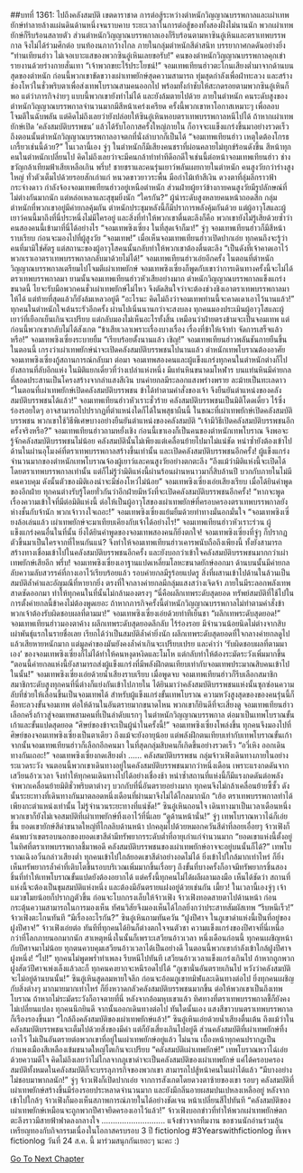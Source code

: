 ##บทที่ 1361: ไปถึงคลังสมบัติ
เขตดาราชาด
การต่อสู้ระหว่างตำหนักวิญญาณบรรพกาลและเผ่าเทพยักษ์ทำลายล้างแผ่นดินด้านหนึ่งจนราบคาบ
ระยะเวลาในการต่อสู้ของทั้งสองฝั่งไม่นานนัก พวกเผ่าเทพยักษ์ก็รีบร้อนสลายตัว ส่วนตำหนักวิญญาณบรรพกาลเองก็รีบร้อนตามหาซินอู๋เหินและตราเทพบรรพกาล จึงไม่ได้ร่วมศึกต่อ
บนท้องนภากว้างไกล ภายในกลุ่มตำหนักสีดำสนิท บรรยากาศกดดันอย่างยิ่ง
“ท่านเทียนฮ่าว ไม่เจอเบาะแสของพวกซินอู๋เหินเลยขอรับ!”
คนของตำหนักวิญญาณบรรพกาลคุกเข่ารายงานด้วยร่างกายสั่นเทา
“เจ้าพวกขยะไร้ประโยชน์!”
จอมเทพเทียนฮ่าวตะโกนเสียงต่ำมาจากด้านบนสุดของตำหนัก
ก่อนนี้พวกเขาขัดขวางเผ่าเทพยักษ์สุดความสามารถ ทุ่มสุดกำลังเพื่อฝ่าทะลวง และสร้างช่องโหว่ในชั่วพริบตาเพื่อส่งเทพโบราณสามคนออกไป พร้อมทั้งกำชับให้สะกดรอยตามพวกซินอู๋เหินก็พอ
แต่ว่าภารกิจง่ายๆ แบบนี้พวกเขายังทำไม่ได้ และยังล้มตายไปด้วย
ภายในตำหนัก คนระดับสูงของตำหนักวิญญาณบรรพกาลจำนวนมากมีสีหน้าเคร่งเครียด
ครั้งนี้พวกเขาหาโอกาสเหมาะๆ เพื่อลอบโจมตีในฉับพลัน แต่คิดไม่ถึงเลยว่ายังปล่อยให้ซินอู๋เหินหอบตราเทพบรรพกาลหนีไปได้
ถ้าหากเผ่าเทพยักษ์เปิด ‘คลังสมบัติบรรพชน’ แล้วได้รับโอกาสครั้งใหญ่ภายใน ก็อาจจะเแข็งแกร่งขึ้นมาอย่างรวดเร็ว ถึงตอนนั้นตำหนักวิญญาณบรรพกาลอาจตกที่นั่งลำบากก็เป็นได้
“จอมเทพเทียนฮ่าว เหตุใดต้องโกรธเกรี้ยวเช่นนี้ด้วย?”
ในเวลานี้เอง จู่ๆ ในตำหนักก็มีเสียงคนชราที่ผ่อนคลายไม่ทุกข์ร้อนดังขึ้น
สีหน้าทุกคนในตำหนักเปลี่ยนไป คิดไม่ถึงเลยว่าจะมีคนกล้าทำท่าทีดีอกดีใจเช่นนี้ต่อหน้าจอมเทพเทียนฮ่าว ช่างขวัญกล้าเทียมฟ้าเสียเหลือเกิน
พรึ่บ!
ชายชราและคนรุ่นเยาว์พลันเผยกายในตำหนัก
คนสูงวัยกว่าร่างสูงใหญ่ ทั่วตัวเต็มไปด้วยรอยสักเก่าแก่ หนวดขาวยาวระพื้น มือกำไม้เท้าสีเงิน ดวงตาที่ลุ่มลึกราวฟ้ากระจ่างดาว กำลังจ้องจอมเทพเทียนฮ่าวอยู่เหนือตำหนัก
ส่วนฝ่ายผู้ยาว์ข้างกายคนสูงวัยมีรูปลักษณ์ที่ไม่ต่างกันมากนัก แต่หล่อเหลาและสุขุมยิ่งนัก
“ใครกัน?”
ผู้นำระดับสูงหลายคนหน้าถอดสีก
กลุ่มตำหนักที่พวกเขาอยู่มีค่ายกลคุ้มกัน ตำหนักประชุมหลังนี้ก็มีปราการพลังคุ้มกันด้วย
แต่ผู้อาวุโสและผู้เยาว์คนนี้มาถึงที่นี่ประหนึ่งไม่มีใครอยู่
และสิ่งที่ทำให้พวกเขาตื่นตะลึงก็คือ พวกเขายังไม่รู้เสียด้วยซ้ำว่าคนสองคนนี้เข้ามาที่นี่ได้อย่างไร
“จอมเทพซิงเซี่ยง ในที่สุดเจ้าก็มา!”
จู่ๆ จอมเทพเทียนฮ่าวก็มีสีหน้าราบเรียบ ก่อนจะมองไปที่ผู้สูงวัย
“จอมเทพ!”
เมื่อเห็นจอมเทพเทียนฮ่าวเปิดปากเอ่ย ทุกคนถึงจะรู้ว่าคนที่มามิใช่ศัตรู แต่สถานะของผู้อาวุโสคนนั้นกลับทำให้พวกเขาต้องตื่นตะลึง
“เป็นดังที่เจ้าคาดเอาไว้ พวกเราเอาตราเทพบรรพกาลกลับมาด้วยไม่ได้!”
จอมเทพเทียนฮ่าวเอ่ยอีกครั้ง
ในตอนที่ตำหนักวิญญาณบรรพกาลเตรียมไปโจมตีเผ่าเทพยักษ์ จอมเทพซิงเซี่ยงก็พูดกับเขาว่าการเดินทางครั้งนี้จะไม่ได้ตราเทพบรรพกาลมา
ยามนั้นจอมเทพเทียนฮ่าวหัวเสียอย่างมาก ตำหนักวิญญาณบรรพกาลแข็งแกร่งขนาดนี้ ไยจะรับมือพวกคนชั่วเผ่าเทพยักษ์ไม่ไหว จึงตัดสินใจว่าจะต้องช่วงชิงเอาตราเทพบรรพกาลมาให้ได้
แต่ท้ายที่สุดแล้วก็ยังล้มเหลวอยู่ดี
“อะไรนะ คิดไม่ถึงว่าจอมเทพท่านนี้จะคาดเดาเอาไว้นานแล้ว!”
ทุกคนในตำหนักใจเต้นระรัวอีกครั้ง ผ่านไปเนิ่นนานกว่าจะสงบลง
ทุกคนมองประเมินผู้อาวุโสและผู้เยาว์ที่เยือกเย็นเกินจะเปรียบ แต่กลับมองไม่เห็นอะไรทั้งสิ้น เหมือนว่าฝ่ายตรงข้ามจะเป็นจอมเทพ แต่ก่อนนี้พวกเขากลับไม่ได้สังเกต
“ข้าเสียเวลาเพราะเรื่องบางเรื่อง เรื่องที่ข้าให้เจ้าทำ จัดการเสร็จแล้วหรือ!”
จอมเทพซิงเซี่ยงระบายยิ้ม
“เรียบร้อยตั้งนานแล้ว เชิญ!”
จอมเทพเทียนฮ่าวพลันชันกายยืนขึ้น
ในตอนนี้ เกรงว่าเผ่าเทพยักษ์น่าจะเปิดคลังสมบัติบรรพชนไปนานแล้ว ตำหนักเทพโบราณต้องอาศัยจอมเทพซิงเซี่ยงกู้สถานการณ์กลับมา
ต่อมา จอมเทพสองคนและผู้แข็งแกร่งทุกคนในตำหนักต่างก็ไปยังสถานที่ลับอีกแห่ง
ในมิติแยกเดี่ยวที่ว่างเปล่าแห่งหนึ่ง มีแท่นหินขนาดมโหฬาร บนแท่นหินมีค่ายกลที่สอดประสานเป็นโครงสร้างจากลำแสงสีเงิน บนค่ายกลมีระลอกแสงพร่างพราย ละม้ายเป็นทะเลดาว
“ในตอนที่เผ่าเทพยักษ์เปิดคลังสมบัติบรรพชน ข้าได้ทำตามคำสั่งของเจ้า จึงยืนยันตำแหน่งของคลังสมบัติบรรพชนได้แล้ว!”
จอมเทพเทียนฮ่าวหัวเราะชั่วร้าย
คลังสมบัติบรรพชนเป็นมิติโดดเดี่ยว ไร้ซึ่งร่องรอยใดๆ อาจสามารถไปปรากฏที่ตำแหน่งใดก็ได้ในพสุธาผืนนี้
ในขณะที่เผ่าเทพยักษ์เปิดคลังสมบัติบรรพชน พวกเขาใช้วิธีพิเศษบางอย่างยืนยันตำแหน่งของคลังสมบัติ
“เจ้ามีวิธีเปิดคลังสมบัติบรรพชนอีกครั้งจริงหรือ?”
จอมเทพเทียนฮ่าวถามหยั่งเชิง
ก่อนนี้เขาเองก็เป็นคนของตำหนักเทพโบราณ จึงพอจะรู้จักคลังสมบัติบรรพชนไม่น้อย
คลังสมบัตินั้นไม่เพียงแต่เคลื่อนย้ายไปมาไม่แน่ชัด หนำซ้ำยังต้องเข้าไปด้านในผ่านอุโมงค์ที่ตราเทพบรรพกาลสร้างขึ้นเท่านั้น
และเปิดคลังสมบัติบรรพชนอีกครั้ง!
ผู้แข็งแกร่งจำนวนมากของตำหนักเทพโบราณจ้องผู้เยาว์และคนสูงวัยอย่างตกตะลึง
“ถึงแม้ว่ามิติแห่งนี้จะเปิดได้โดยตราเทพบรรพกาลเท่านั้น แต่ก็ไม่รู้ว่ามิติแห่งนี้ผ่านร้อนผ่านหนาวมากี่สิบล้านปี บวกกับภายในไม่มีคนควบคุม ดังนั้นตัวของมิติเองน่าจะมีช่องโหว่ไม่น้อย”
จอมเทพซิงเซี่ยงเอ่ยเสียงเรียบ
เมื่อได้ยินคำพูดของอีกฝ่าย ทุกคนต่างรับรู้โดยทั่วกันว่าอีกฝ่ายมีหวังที่จะเปิดคลังสมบัติบรรพชนอีกครั้ง!
“หากจะพูดเรื่องความเข้าใจที่มีต่อมิติแห่งนี้ ต่อให้เป็นผู้อาวุโสของเผ่าเทพยักษ์ที่ครอบครองตราเทพบรรพกาลยังห่างชั้นกับจ้านัก พวกเจ้าวางใจเถอะ!”
จอมเทพซิงเซี่ยงแย้มยิ้มด้วยท่าทางมั่นอกมั่นใจ
“จอมเทพซิงเซี่ยงล้อเล่นแล้ว เผ่าเทพยักษ์จะมาเทียบเคียงกับเจ้าได้อย่างไร!”
จอมเทพเทียนฮ่าวหัวเราะร่วน
ผู้แข็งแกร่งคนอื่นในที่นั้น ยิ่งได้ยินคำพูดของจอมเทพสองคนก็ยิ่งตกใจ!
จอมเทพซิงเซี่ยงที่จู่ๆ ก็ปรากฏตัวขึ้นมาเป็นใครจากที่ไหนกันแน่? จึงทำให้จอมเทพเทียนฮ่าวเคารพนับถือถึงเพียงนี้ ทั้งยังสามารถสร้างทางเชื่อมเข้าไปในคลังสมบัติบรรพชนอีกครั้ง และยังบอกว่าเข้าใจคลังสมบัติบรรพชนมากกว่าเผ่าเทพยักษ์เสียอีก
พรึ่บ!
จอมเทพซิงเซี่ยงเอาฐานแปดเหลี่ยมโลหะขนาดยักษ์ออกมา ด้านบนนั้นมีค่ายกลลับความลับสวรรค์ที่กางเอาไว้เรียบร้อยแล้ว
รอบค่ายกลมีรูร้อยแปดรู สิ่งที่ผสานเข้าไปด้านในล้วนเป็นสมบัติล้ำค่าและอัญมณีที่หายากยิ่ง
ตรงที่ใจกลางค่ายกลมีกลุ่มแสงสว่างเจิดจ้า ภายในมีระลอกพลังเทพสาดซัดออกมา ทำให้ทุกคนในที่นั้นไม่กล้ามองตรงๆ
“นี่คือผลึกเทพระดับสุดยอด ทรัพย์สมบัติที่ใช้ไปในการตั้งค่ายกลนี้ข้าคงไม่ต้องพูดเยอะ ถ้าหากภารกิจครั้งนี้ตำหนักวิญญาณบรรพกาลไม่ทำตามคำสั่งข้า พวกเจ้าต้องรับผิดชอบผลที่ตามมา!”
จอมเทพซิงเซี่ยงเอ่ยด้วยท่าทีเย็นชา
“ผลึกเทพระดับสุดยอด!”
จอมเทพเทียนฮ่าวมองตาค้าง
ผลึกเทพระดับสุดยอดลึกลับ ไร้ร่องรอย มีจำนวนน้อยนิดไม่ต่างจากสิบเผ่าพันธุ์แรกในรายชื่อเลย เรียกได้ว่าเป็นสมบัติล้ำค่ายิ่งนัก
ผลึกเทพระดับสุดยอดที่ใจกลางค่ายกลดูไปแล้วเสียหายหนักมาก แต่มูลค่าของมันยังคงล้ำค่าเกินจะเปรียบเปรย
และคำว่า ‘รับผิดชอบผลที่ตามมาเอง’ ของจอมเทพซิงเซี่ยงก็ไม่ได้ทำให้คนหงุดหงิดและโมโห แต่กลับทำให้ต้องระมัดระวังเพิ่มมากขึ้น
“ตอนนี้ค่ายกลแห่งนี้ยังสามารถส่งผู้แข็งแกร่งที่มีพลังฝึกตนเทียบเท่ากับจอมเทพประมาณสิบคนเข้าไปในนั้น!”
จอมเทพซิงเซี่ยงเอ่ยด้วยน้ำเสียงราบเรียบ
เมื่อพูดจบ จอมเทพเทียนฮ่าวก็รีบเลือกสมาชิก
สมาชิกระดับสูงทุกคนที่นี่ต่างก็แย่งกันเข้าไปภายใน
ได้ยินมาว่าคลังสมบัติบรรพชนแห่งนั้นซุกซ่อนความลับที่ช่วยให้เลื่อนขึ้นเป็นจอมเทพได้
สำหรับผู้แข็งแกร่งขั้นเทพโบราณ ความหวังสูงสุดของของคนรุ่นนี้ก็คือทะลวงขั้นจอมเทพ ต่อให้ด้านในอันตรายมากขนาดไหน พวกเขาก็ยินดีที่จะเสี่ยงดู
จอมเทพเทียนฮ่าวเลือกครึ่งก้าวสู่จอมเทพสามคนที่เป็นลำดับแรกๆ ในตำหนักวิญญาณบรรพกาล
ต่อมาเป็นเทพโบราณขั้นเก้าและขั้นแปดสุดยอด
“ศิษย์ของข้าจะเป็นผู้นำในครั้งนี้!”
จอมเทพซิงเซี่ยงโพล่งขึ้น
ทุกคนจึงมองไปที่ศิษย์ของจอมเทพซิงเซี่ยงเป็นตาเดียว ถึงแม้จะยังอายุน้อย แต่พลังฝึกตนเทียบเท่ากับเทพโบราณขั้นเก้า
จากนั้นจอมเทพเทียนฮ่าวก็เลือกอีกคนมา
ในที่สุดกลุ่มสิบคนก็เกิดขึ้นอย่างรวดเร็ว
“อวี่เหิง ออกเดินทางกันเถอะ!”
จอมเทพซิงเซี่ยงกดเสียงต่ำ
……
คลังสมบัติบรรพชน
กลุ่มจ้าวเฟิงเดินทางภายในอย่างระแวดระวัง
จนตอนนี้พวกเขาเดินทางอยู่ในคลังสมบัติบรรพชนมากว่าหนึ่งเดือน
เพราะแรงกดดันจากเสวียนอ้าวเวลา จึงทำให้ทุกคนเดินทางไปได้อย่างเชื่องช้า หนำซ้ำสถานที่แห่งนี้ก็มีแรงกดดันต่อพลังจำพวกเคลื่อนย้ายมิติชั่วพริบตาต่างๆ
บวกกับที่นี่อันตรายอย่างมาก ทุกคนจึงไม่กล้าเคลื่อนย้ายซี้ซั้ว ดังนั้นระยะทางที่เดินทางกันมาตลอดหนึ่งเดือนที่ผ่านมาจึงไม่ได้ไกลมากนัก
“เฮ้อ ตราเทพบรรพกาลทำได้เพียงกะตำแหน่งเท่านั้น ไม่รู้จำนวนระยะทางที่แน่ชัด!”
ซินอู๋เหินถอนใจ
เดินทางมาเป็นเวลาเดือนหนึ่ง พวกเขาก็ยังไม่เจอสมบัติที่เผ่าเทพยักษ์ทิ้งเอาไว้ที่นี่เลย
“ดูด้านหน้านั่น!”
จู่ๆ เทพโบราณหวาไฉ่ก็เอ่ยขึ้น
ยอดเขายักษ์สีดำขนาดใหญ่ที่ไกลลิบด้านหน้า ปกคลุมไปด้วยหมอกควันสีดำที่ลอยเอื่อยๆ
จ้าวเฟิงก็ค้นพบว่าเขตรอบนอกของยอดเขาสีดำมีทรัพยากรระดับต่ำที่อายุเก่าแก่จำนวนมาก
“ยอดเขาแห่งนี้ตั้งอยู่ในทิศที่ตราเทพบรรพกาลชี้มาพอดี คลังสมบัติบรรพชนของเผ่าเทพยักษ์อาจจะอยู่บนนั้นก็ได้?”
เทพโบราณเฉิงอวิ๋นกล่าวเสียงต่ำ
ทุกคนเข้าไปใกล้ยอดเขาสีดำอย่างอดไม่ได้ ยิ่งเข้าไปใกล้มากเท่าไหร่ ก็ยิ่งเห็นทรัพยากรล้ำค่าที่เติบโตขึ้นรอบบริเวณเพิ่มมากขึ้นเรื่อยๆ
ถึงขั้นที่บางครั้งก็อาจมีทรัพยากรชิ้นสองชิ้นที่ทำให้เทพโบราณขั้นแปดยังต้องอยากได้
แต่ครั้งนี้ทุกคนไม่ได้ผลีผลามลงมือ
เห็นได้ชัดว่า
สถานที่แห่งนี้จะต้องเป็นขุมสมบัติแห่งหนึ่ง และต้องมีอันตรายแฝงอยู่ด้วยเช่นกัน
เมี้ยว!
ในเวลานี้เองจู่ๆ เจ้าแมวขโมยน้อยก็ปรากฏตัวขึ้น ก่อนจะโบกกรงเล็บให้จ้าวเฟิง
จ้าวเฟิงทอดสายตาไปด้านหน้า ก่อนกระตุ้นความสามารถในการมองเห็น ทัศนวิสัยจึงมองเห็นได้ไกลยิ่งกว่าประสาทสัมผัสเทพ
“รีบหนีเร็ว!”
จ้าวเฟิงตะโกนทันที
“มีเรื่องอะไรกัน?”
ซินอู๋เหินถามทันควัน
“ฝูงปีศาจ ในภูเขาดำแห่งนี้เป็นที่อยู่ของฝูงปีศาจ!”
จ้าวเฟิงเอ่ยต่อ
ทันทีที่ทุกคนได้ยินก็ต่างตกใจจนตัวชา
ความแข็งแกร่งของปีศาจที่นี่เหนือกว่าที่โลกภายนอกมากนัก สาเหตุหนึ่งในนั้นก็เพราะเสวียนอ้าวเวลา
หนึ่งเดือนก่อนนี้ ทุกคนเผชิญหน้ากับปีศาจมาไม่น้อย ทุกตนควบคุมเสวียนอ้าวเวลาได้เป็นอย่างดี
ในตอนนี้พวกเขากำลังเข้าใกล้ฝูงปีศาจฝูงหนึ่ง!
“ไป!”
ทุกคนไม่พูดพร่ำทำเพลง รีบหนีไปทันที
เสวียนอ้าวเวลาแข็งแกร่งเกินไป ถ้าหากถูกพวกฝูงสัตว์ปีศาจเพ่งเล็งแล้วละก็ ทุกคนคงยากจะหนีรอดไปได้
“ภูเขานั่นอันตรายเกินไป หวังว่าคลังสมบัติจะไม่อยู่ด้านบนนั้น!”
ซินอู๋เหินสูดลมหายใจลึก ก่อนจะอ้อมภูเขาทมิฬและเดินทางต่อไป
ยิ่งทุกคนเผชิญกับสิ่งต่างๆ มากมายมากเท่าไหร่ ก็ยิ่งหวาดกลัวคลังสมบัติบรรพชนมากขึ้น
ต่อให้พวกเขาเป็นถึงเทพโบราณ ถ้าหากไม่ระมัดระวังก็อาจตายที่นี่
หลังจากอ้อมหุบเขาแล้ว ทิศทางที่ตราเทพบรรพกาลชี้ก็ยังคงไม่เปลี่ยนแปลง ทุกคนนึกยินดี จากนั้นออกเดินทางต่อไป
ทันใดนั้นเอง แสงสีขาวบนตราเทพบรรพกาลก็เรืองรองขึ้นมา
“ใกล้ถึงคลังสมบัติของเผ่าเทพยักษ์แล้ว!”
ซินอู๋เหินเอ่ยด้วยน้ำเสียงตื่นเต้น
ถึงแม้ว่าในคลังสมบัติบรรพชนจะเต็มไปด้วยสิ่งของมีค่า แต่ก็ยังเสี่ยงเกินไปอยู่ดี
ส่วนคลังสมบัติที่เผ่าเทพยักษ์ทิ้งเอาไว้ ไม่เป็นอันตรายต่อพวกเขาที่อยู่ในเผ่าเทพยักษ์อยู่แล้ว
ไม่นาน เบื้องหน้าทุกคนปรากฏเป็นกำแพงเมืองสีเหลืองเข้มขนาดใหญ่โตเกินจะเปรียบ
“คลังสมบัติเผ่าเทพยักษ์!”
เทพโบราณหวาไฉ่เอ่ยด้วยความดีใจ
คิดไม่ถึงเลยว่าไม่ไกลจากภูเขาดำจะเป็นคลังสมบัติของเผ่าเทพยักษ์
แค่ได้ครอบครองสมบัติทั้งหมดในคลังสมบัติก็จะบรรลุภารกิจของพวกเขา สามารถไปสู้หน้าคนในเผ่าได้แล้ว
“มีบางอย่างไม่ชอบมาพากลนัก!”
จู่ๆ จ้าวเฟิงก็เปิดปากเอ่ย
จากการสังเกตโดยดวงตาซ้ายของเขา รอบๆ คลังสมบัติที่เผ่าเทพยักษ์สร้างขึ้นมีร่องรอยประหลาดจำนวนมาก และยังมีกลิ่นอายผสมปนเปหลงเหลืออยู่
หลังจากเข้าไปใกล้ๆ จ้าวเฟิงก็มองเห็นสภาพการณ์ภายในได้อย่างชัดเจน หน้าเปลี่ยนสีไปทันที
“คลังสมบัติของเผ่าเทพยักษ์เหมือนจะถูกพวกปีศาจยึดครองเอาไว้แล้ว!”
จ้าวเฟิงบอกข่าวที่ทำให้พวกเผ่าเทพยักษ์ตกตะลึงราวมีสายฟ้าฟาดลงกลางใจ
............................
แจ้งข่าวจากทีมงาน
ขอชวนนักอ่านร่วมลุ้นเหรียญทองกับกิจกรรมเนื่องในโอกาสครบรอบ 3 ปี fictionlog
#3Yearswithfictionlog ที่เพจ fictionlog วันที่ 24 ส.ค. นี้
มาร่วมสนุกกันเยอะๆ นะคะ :)





[Go To Next Chapter]( ./218.md)